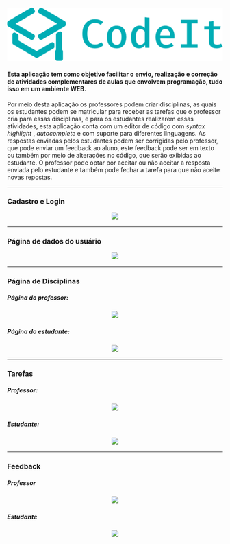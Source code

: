 <p align="center">
  <img src="https://raw.githubusercontent.com/LucasSonego/CodeIt-frontend/master/src/assets/logocodeit.svg">
</p>


#### Esta aplicação tem como objetivo facilitar o envio, realização e correção de atividades complementares de aulas que envolvem programação, tudo isso em um ambiente WEB.

Por meio desta aplicação os professores podem criar disciplinas, as quais os estudantes podem se matricular para receber as tarefas que o professor cria para essas disciplinas, e para os estudantes realizarem essas atividades, esta aplicação conta com um editor de código com _syntax highlight_ , _autocomplete_ e com suporte para diferentes linguagens. As respostas enviadas pelos estudantes podem ser corrigidas pelo professor, que pode enviar um feedback ao aluno, este feedback pode ser em texto ou também por meio de alterações no código, que serão exibidas ao estudante. O professor pode optar por aceitar ou não aceitar a resposta enviada pelo estudante e também pode fechar a tarefa para que não aceite novas repostas.



------

### Cadastro e Login

<p align="center">
  <img src="https://i.imgur.com/tIgdngx.gif">
</p>

------

### Página de dados do usuário

<p align="center">
  <img src="https://i.imgur.com/fZYRma0.gif">
</p>

------

### Página de Disciplinas

##### Página do professor:

<p align="center">
  <img src="https://i.imgur.com/m3UfYTK.gif">
</p>



##### Página do estudante:

<p align="center">
  <img src="https://i.imgur.com/e1YjpNe.gif">
</p>

-----

### Tarefas

##### Professor: 

<p align="center">
  <img src="https://i.imgur.com/1oa759f.gif">
</p>



##### Estudante:

<p align="center">
  <img src="https://i.imgur.com/hCdPGg1.gif">
</p>

------

### Feedback

##### Professor

<p align="center">
  <img src="https://i.imgur.com/AyyAEJ9.gif">
</p>



##### Estudante

<p align="center">
  <img src="https://i.imgur.com/ar7ZGht.gif">
</p>